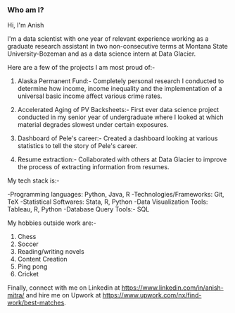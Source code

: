 ### Who am I?

Hi, I'm Anish

I'm a data scientist with one year of relevant experience working as a graduate research assistant in two non-consecutive terms at Montana State University-Bozeman and as a data science intern at Data Glacier.

Here are a few of the projects I am most proud of:-

1) Alaska Permanent Fund:- Completely personal research I conducted to determine how income, income inequality and the implementation of a universal basic income affect various crime rates.

2) Accelerated Aging of PV Backsheets:- First ever data science project conducted in my senior year of undergraduate where I looked at which material degrades slowest under certain exposures.

3) Dashboard of Pele's career:- Created a dashboard looking at various statistics to tell the story of Pele's career.

4) Resume extraction:- Collaborated with others at Data Glacier to improve the process of extracting information from resumes.

My tech stack is:-

-Programming languages: Python, Java, R
-Technologies/Frameworks: Git, TeX
-Statistical Softwares: Stata, R, Python
-Data Visualization Tools: Tableau, R, Python
-Database Query Tools:- SQL

My hobbies outside work are:-

1) Chess
2) Soccer
3) Reading/writing novels
4) Content Creation
5) Ping pong
6) Cricket

Finally, connect with me on Linkedin at https://www.linkedin.com/in/anish-mitra/ and hire me on Upwork at https://www.upwork.com/nx/find-work/best-matches.
